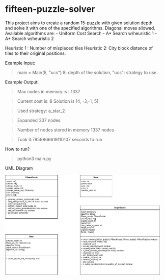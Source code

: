 # fifteen-puzzle-solver

This project aims to create a random 15-puzzle with given solution depth and solve it with one of the specified algorithms. Diagonal moves allowed.
Available algorithms are: 
	- Uniform Cost Search 
	- A* Search w/heuristic 1
	- A* Search w/heuristic 2

Heuristic 1 : Number of misplaced tiles
Heuristic 2: City block distance of tiles to their original positions.

Example Input: 

> main = Main(8, "ucs") 8: depth of the solution, "ucs": strategy to use

Example Output:

> Max nodes in memory is : 1337

> Current cost is: 8 Solution is  [4, -3,-1, 5] 

> Used strategy:  a_star_2 

> Expanded 337  nodes 

> Number of nodes stored in memory 1337  nodes 

> Took 0.7859866619110107  seconds to run


How to run?

> python3 main.py

UML Diagram 

![UML](https://github.com/elifBalci/fifteen-puzzle-solver/blob/main/fifteen_puzzle.jpg)


